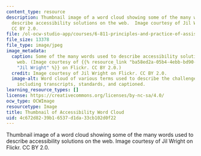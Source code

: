 ```yaml
---
content_type: resource
description: Thumbnail image of a word cloud showing some of the many words used to
  describe accessibility solutions on the web.  Image courtesy of Jil Wright on Flickr.
  CC BY 2.0.
file: /ol-ocw-studio-app/courses/6-811-principles-and-practice-of-assistive-technology-fall-2014/4c672d8239b16537d1da33cb102d0f22_6-811f14-th.jpg
file_size: 13378
file_type: image/jpeg
image_metadata:
  caption: Some of the many words used to describe accessibility solutions on the
    web. (Image courtesy of {{% resource_link "ba58ed2a-05b4-4ebb-bd90-a2d2632c7272"
    "Jil Wright" %}} on Flickr. CC BY 2.0.)
  credit: Image courtesy of Jil Wright on Flickr. CC BY 2.0.
  image-alt: Word cloud of various terms used to describe the challenges of accessibility,
    including transcripts, standards, and captioned.
learning_resource_types: []
license: https://creativecommons.org/licenses/by-nc-sa/4.0/
ocw_type: OCWImage
resourcetype: Image
title: Thumbnail of Accessibility Word Cloud
uid: 4c672d82-39b1-6537-d1da-33cb102d0f22
---
```

Thumbnail image of a word cloud showing some of the many words used to describe accessibility solutions on the web.  Image courtesy of Jil Wright on Flickr. CC BY 2.0.